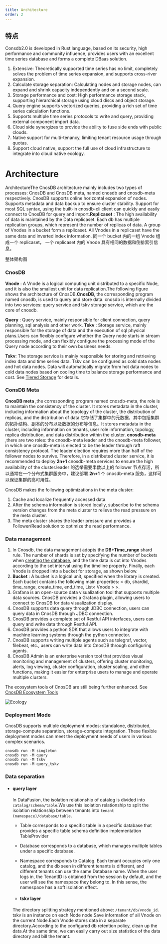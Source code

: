 ```yaml
---
title: Architecture
order: 2
---
```


## 特点

Consdb2.0 is developed in Rust language, based on its security, high performance and community influence, provides users with an excellent time series database and forms a complete DBaas solution.

>

1. Extensive: Theoretically supported time series has no limit, completely solves the problem of time series expansion, and supports cross-river expansion.
2. Calculate storage separation: Calculating nodes and storage nodes, can expand and shrink capacity independently and on a second scale.
3. Storage performance and cost: High performance storage stack, supporting hierarchical storage using cloud discs and object storage.
4. Query engine supports vectorized queries, providing a rich set of time series calculation functions.
5. Supports multiple time series protocols to write and query, providing external component import data.
6. Cloud side synergizes to provide the ability to fuse side ends with public clouds.
7. Native support for multi-tenancy, limiting tenant resource usage through quotas.
8. Support cloud native, support the full use of cloud infrastructure to integrate into cloud native ecology.

# Architecture

ArchitectureThe CnosDB architecture mainly includes two types of processes: CnosDB and CnosDB meta, named cnosdb and cnosdb-meta respectively. CnosDB supports online horizontal expansion of nodes. Supports metadata and data backup to ensure cluster stability. Support for most SQL syntax, using the built-in cnosdb-cli client can quickly and easily connect to CnosDB for query and import.**Replicaset** : The high availability of data is maintained by the Data replicaset. Each db has multiple replication groups, which represent the number of replicas of data. A group of Vnodes in a bucket form a replicaset. All Vnodes in a replicaset have the same data and inverted index information. 同一个 bucket 内的一组 Vnode 组成一个 replicaset， 一个 replicaset 内的 Vnode 具有相同的数据和倒排索引信息。

整体架构图

### CnosDB

**Vnode** : A Vnode is a logical computing unit distributed to a specific Node, and it is also the smallest unit for data replication.The following figure shows the architecture of CnosDB.**CnosDB**, the corresponding program named cnosdb, is used to query and store data. cnosdb is internally divided into two services: query service and tskv storage service, which are the core of cnosdb.

**Query** : Query service, mainly responsible for client connection, query planning, sql analysis and other work.
**Tskv** : Storage service, mainly responsible for the storage of data and the execution of sql physical plans.Users can flexibly configure whether the Query node starts in stream processing mode, and can flexibly configure the processing mode of the Query node according to their own business needs.

**Tskv**: The storage service is mainly responsible for storing and retrieving index data and time series data. Tskv can be configured as cold data nodes and hot data nodes. Data will automatically migrate from hot data nodes to cold data nodes based on cooling time to balance storage performance and cost. See [Tiered Storage](/docs/manage/tiered_storage.md) for details.

### ConsDB Meta

**CnosDB meta** ,the corresponding program named cnosdb-meta, the role is to maintain the consistency of the cluster. It stores metadata in the cluster, including information about the topology of the cluster, the distribution of replicas, and the distribution of data.它存储了集群中的元数据，其中包括集群的拓扑结构、副本的分布以及数据的分布等信息。It stores metadata in the cluster, including information on tenants, user role information, topology, replica distribution, and data distribution within the cluster.
**cnosdb-meta** ,there are two roles: the cnosdb-meta leader and the cnosdb-meta follower, in which one cnosdb-meta is elected to be the leader through raft consistency protocol. The leader election requires more than half of the follower nodes to survive. Therefore, in a distributed cluster service, it is recommended to deploy **2n+1** cnosdb-meta services to ensure the high availability of the cluster.leader 的选举需要半数以上的 follower 节点存活，所以通常在一个分布式集群服务中，建议部署 **2n+1** 个 cnosdb-meta 服务，这样可以保证集群的高可用性。

CnosDB makes the following optimizations in the meta cluster:

>

1. Cache and localize frequently accessed data.
2. After the schema information is stored locally, subscribe to the schema version changes from the meta cluster to relieve the read pressure on the meta cluster.
3. The meta cluster shares the leader pressure and provides a Follower/Read solution to optimize the read performance.

### Data management

>

1. In Cnosdb, the data management adopts the **DB+Time_range** shard rule. The number of shards is set by specifying the number of buckets when [creating the database](../../reference/sql.md#create-database), and the time data is cut into Vnodes according to the set interval using the timeline property. Finally, each Vnode is dropped into a bucket for storage, as shown below.
2. **Bucket** : A bucket is a logical unit, specified when the library is created. Each bucket contains the following main properties: < db, shardid, time_range, create_time, end_time, List< Vnode > >.
3. Grafana is an open-source data visualization tool that supports multiple data sources. CnosDB provides a Grafana plugin, allowing users to connect to CnosDB for data visualization display.
4. CnosDB supports data query through JDBC connection, users can query data in CnosDB through JDBC connection.
5. CnosDB provides a complete set of Restful API interfaces, users can query and write data through Restful API.
6. CnosDB provides a python SDK that allows users to integrate with machine learning systems through the python connector.
7. CnosDB supports writing multiple agents such as telegraf, vector, filebeat, etc., users can write data into CnosDB through configuring agents.
8. CnosDB Admin is an enterprise version tool that provides visual monitoring and management of clusters, offering cluster monitoring, alerts, log viewing, cluster configuration, cluster scaling, and other functions, making it easier for enterprise users to manage and operate multiple clusters.

The ecosystem tools of CnosDB are still being further enhanced. See [CnosDB Ecosystem Tools](/docs/reference/tools.md)

![Ecology](/img/app_arch.png)

### Deployment Mode

CnosDB supports multiple deployment modes: standalone, distributed, storage-compute separation, storage-compute integration. These flexible deployment modes can meet the deployment needs of users in various complex scenarios.

```
cnosdb run -M singleton
cnosdb run -M query
cnosdb run -M tskv
cnosdb run -M query_tskv
```

### Data separation

- #### query layer

  In DataFusion, the isolation relationship of catalog is divided into `catalog/schema/table`.We use this isolation relationship to split the isolation relationship between tenants into `tenant (namespace)/database/table`.

  - Table corresponds to a specific table in a specific database that provides a specific table schema definition implementation TableProvider

  - Database corresponds to a database, which manages multiple tables under a specific database.

  - Namespace corresponds to Catalog. Each tenant occupies only one catalog, and the db seen in different tenants is different, and different tenants can use the same Database name. When the user logs in, the TenantID is obtained from the session by default, and the user will see the namespace they belong to. In this sense, the namespace has a soft isolation effect.

  - #### tskv layer

  The directory splitting strategy mentioned above: `/tenant/db/vnode_id`.
  tskv is an instance on each Node node.Save information of all Vnode on the current Node.Each Vnode stores data in a separate directory.According to the configured db retention policy, clean up the data.At the same time, we can easily carry out size statistics of the data directory and bill the tenant.
